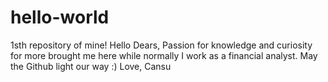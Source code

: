 # hello-world
1sth repository of mine!
Hello Dears,
Passion for knowledge and curiosity for more brought me here while normally I work as a financial analyst.
May the Github light our way :)
Love,
Cansu
